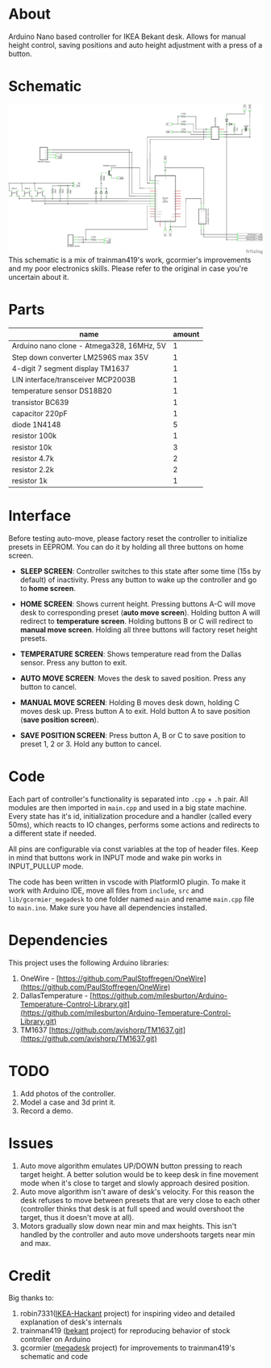 # About
Arduino Nano based controller for IKEA Bekant desk. Allows for manual height control, saving positions and auto height adjustment with a press of a button.

# Schematic
![Schematic](/schematic.png?s=200)
This schematic is a mix of trainman419's work, gcormier's improvements and my poor electronics skills. Please refer to the original in case you're uncertain about it.

# Parts
| name                                      | amount |
| ----------------------------------------- | ------ |
| Arduino nano clone - Atmega328, 16MHz, 5V | 1      |
| Step down converter LM2596S max 35V       | 1      |
| 4-digit 7 segment display TM1637          | 1      |
| LIN interface/transceiver MCP2003B        | 1      |
| temperature sensor DS18B20                | 1      |
| transistor BC639                          | 1      |
| capacitor 220pF                           | 1      |
| diode 1N4148                              | 5      |
| resistor 100k                             | 1      |
| resistor 10k                              | 3      |
| resistor 4.7k                             | 2      |
| resistor 2.2k                             | 2      |
| resistor 1k                               | 1      |

# Interface
Before testing auto-move, please factory reset the controller to initialize presets in EEPROM. You can do it by holding all three buttons on home screen.

- **SLEEP SCREEN**: Controller switches to this state after some time (15s by default) of inactivity. Press any button to wake up the controller and go to **home screen**.

- **HOME SCREEN**: Shows current height. Pressing buttons A-C will move desk to corresponding preset (**auto move screen**). Holding button A will redirect to **temperature screen**. Holding buttons B or C will redirect to **manual move screen**. Holding all three buttons will factory reset height presets.

- **TEMPERATURE SCREEN**: Shows temperature read from the Dallas sensor. Press any button to exit.

- **AUTO MOVE SCREEN**: Moves the desk to saved position. Press any button to cancel.

- **MANUAL MOVE SCREEN**: Holding B moves desk down, holding C moves desk up. Press button A to exit. Hold button A to save position (**save position screen**).

- **SAVE POSITION SCREEN**: Press button A, B or C to save position to preset 1, 2 or 3. Hold any button to cancel. 

# Code
Each part of controller's functionality is separated into `.cpp` + `.h` pair. All modules are then imported in `main.cpp` and used in a big state machine. Every state has it's id, initialization procedure and a handler (called every 50ms), which reacts to IO changes, performs some actions and redirects to a different state if needed.

All pins are configurable via const variables at the top of header files. Keep in mind that buttons work in INPUT mode and wake pin works in INPUT_PULLUP mode.

The code has been written in vscode with PlatformIO plugin. To make it work with Arduino IDE, move all files from `include`, `src` and `lib/gcormier_megadesk` to one folder named `main` and rename `main.cpp` file to `main.ino`. Make sure you have all dependencies installed.

# Dependencies
This project uses the following Arduino libraries:
1. OneWire - [https://github.com/PaulStoffregen/OneWire](https://github.com/PaulStoffregen/OneWire)
2. DallasTemperature - [https://github.com/milesburton/Arduino-Temperature-Control-Library.git](https://github.com/milesburton/Arduino-Temperature-Control-Library.git)
3. TM1637 [https://github.com/avishorp/TM1637.git](https://github.com/avishorp/TM1637.git)

# TODO
1. Add photos of the controller.
2. Model a case and 3d print it.
3. Record a demo.

# Issues
1. Auto move algorithm emulates UP/DOWN button pressing to reach target height. A better solution would be to keep desk in fine movement mode when it's close to target and slowly approach desired position.
2. Auto move algorithm isn't aware of desk's velocity. For this reason the desk refuses to move between presets that are very close to each other (controller thinks that desk is at full speed and would overshoot the target, thus it doesn't move at all).
3. Motors gradually slow down near min and max heights. This isn't handled by the controller and auto move undershoots targets near min and max.

# Credit
Big thanks to:
1. robin7331([IKEA-Hackant](https://github.com/robin7331/IKEA-Hackant/) project) for inspiring video and detailed explanation of desk's internals
2. trainman419 ([bekant](https://github.com/trainman419/bekant) project) for reproducing behavior of stock controller on Arduino
3. gcormier ([megadesk](https://github.com/gcormier/megadesk) project) for improvements to trainman419's schematic and code
